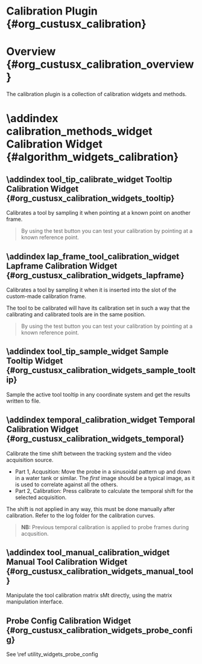 Calibration Plugin {#org_custusx_calibration}
===================

Overview {#org_custusx_calibration_overview}
========================

The calibration plugin is a collection of calibration widgets and methods.




\addindex calibration_methods_widget
Calibration Widget {#algorithm_widgets_calibration}
===========================================================


\addindex tool_tip_calibrate_widget
Tooltip Calibration Widget {#org_custusx_calibration_widgets_tooltip}
-----------------------------------------------------------
Calibrates a tool by sampling it when pointing at a known point on another frame.

> By using the test button you can test your calibration by pointing at a known reference point.


\addindex lap_frame_tool_calibration_widget
Lapframe Calibration Widget {#org_custusx_calibration_widgets_lapframe}
-----------------------------------------------------------
Calibrates a tool by sampling it when it is inserted into the slot of the custom-made calibration frame.

The tool to be calibrated will have its calibration set in such a way that the calibrating and calibrated tools
are in the same position.

> By using the test button you can test your calibration by pointing at a known reference point.

\addindex tool_tip_sample_widget
Sample Tooltip Widget {#org_custusx_calibration_widgets_sample_tooltip}
-----------------------------------------------------------
Sample the active tool tooltip in any coordinate system and get the results written to file.


\addindex temporal_calibration_widget
Temporal Calibration Widget {#org_custusx_calibration_widgets_temporal}
-----------------------------------------------------------
Calibrate the time shift between the tracking system and the video acquisition source.

- Part 1, Acqusition: Move the probe in a sinusoidal pattern up and down in a water tank or similar.
                      The *first* image should be a typical image, as it is used to correlate against all the others.
- Part 2, Calibration: Press calibrate to calculate the temporal shift for the selected acquisition.

The shift is not applied in any way, this must be done manually after calibration. 
Refer to the log folder for the calibration curves.

> **NB:** Previous temporal calibration is applied to probe frames during acqusition.


\addindex tool_manual_calibration_widget
Manual Tool Calibration Widget {#org_custusx_calibration_widgets_manual_tool}
-----------------------------------------------------------
Manipulate the tool calibration matrix sMt directly, using the matrix manipulation interface.


Probe Config Calibration Widget {#org_custusx_calibration_widgets_probe_config}
-----------------------------------------------------------
See \ref utility_widgets_probe_config

